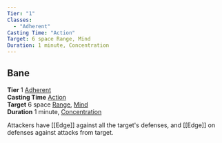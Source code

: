 ```yaml
---
Tier: "1"
Classes:
  - "Adherent"
Casting Time: "Action"
Target: 6 space Range, Mind
Duration: 1 minute, Concentration
---
```

## Bane
**Tier** 1 [Adherent](app://obsidian.md/SRD/Archetypes/Adherent.md)  
**Casting Time** [Action](app://obsidian.md/SRD/Glossary/Action.md)  
**Target** 6 space [Range](app://obsidian.md/Range), [Mind](app://obsidian.md/Mind)  
**Duration** 1 minute, [Concentration](app://obsidian.md/Concentration)


Attackers have [[Edge]] against all the target's defenses, and [[Edge]] on defenses against attacks from target.